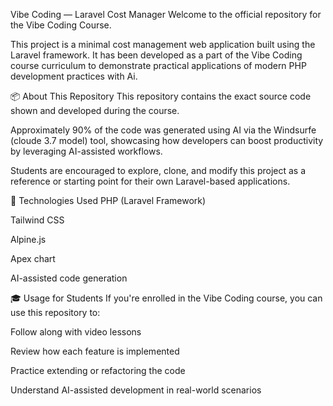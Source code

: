 Vibe Coding — Laravel Cost Manager
Welcome to the official repository for the Vibe Coding Course.

This project is a minimal cost management web application built using the Laravel framework. It has been developed as a part of the Vibe Coding course curriculum to demonstrate practical applications of modern PHP development practices with Ai.

📦 About This Repository
This repository contains the exact source code shown and developed during the course.

Approximately 90% of the code was generated using AI via the Windsurfe (cloude 3.7 model) tool, showcasing how developers can boost productivity by leveraging AI-assisted workflows.

Students are encouraged to explore, clone, and modify this project as a reference or starting point for their own Laravel-based applications.

🔧 Technologies Used
PHP (Laravel Framework)

Tailwind CSS

Alpine.js

Apex chart

AI-assisted code generation

🎓 Usage for Students
If you're enrolled in the Vibe Coding course, you can use this repository to:

Follow along with video lessons

Review how each feature is implemented

Practice extending or refactoring the code

Understand AI-assisted development in real-world scenarios